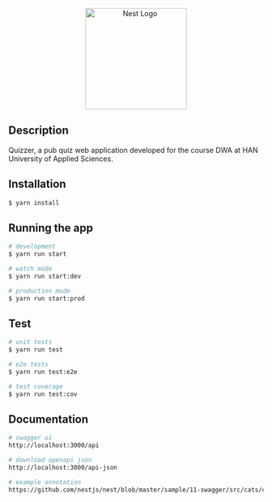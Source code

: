 <p align="center">
  <a href="http://nestjs.com/" target="blank"><img src="https://nestjs.com/img/logo-small.svg" width="200" alt="Nest Logo" /></a>
</p>

## Description

Quizzer, a pub quiz web application developed for the course DWA at HAN University of Applied Sciences.

## Installation

```bash
$ yarn install
```

## Running the app

```bash
# development
$ yarn run start

# watch mode
$ yarn run start:dev

# production mode
$ yarn run start:prod
```

## Test

```bash
# unit tests
$ yarn run test

# e2e tests
$ yarn run test:e2e

# test coverage
$ yarn run test:cov
```

## Documentation

```bash
# swagger ui
http://localhost:3000/api

# download openapi json
http://localhost:3000/api-json

# example annotation
https://github.com/nestjs/nest/blob/master/sample/11-swagger/src/cats/cats.controller.ts
```
